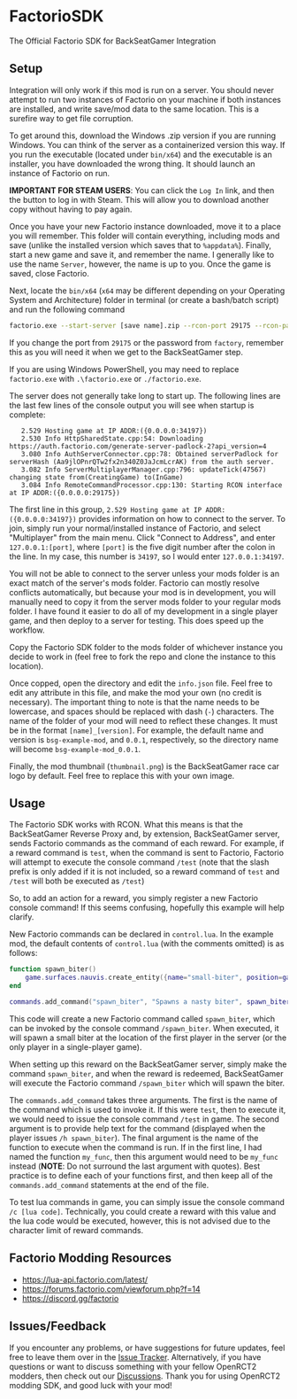 # FactorioSDK
The Official Factorio SDK for BackSeatGamer Integration 

## Setup
Integration will only work if this mod is run on a server. You should never attempt to run two instances of Factorio on your machine if both instances are installed, and write save/mod data to the same location.
This is a surefire way to get file corruption.

To get around this, download the Windows .zip version if you are running Windows. You can think of the server as a containerized version this way. If you run the executable (located under `bin/x64`) and the executable is an installer, you have downloaded the wrong thing. It should launch an instance of Factorio on run.

**IMPORTANT FOR STEAM USERS**: You can click the `Log In` link, and then the button to log in with Steam. This will allow you to download another copy without having to pay again.

Once you have your new Factorio instance downloaded, move it to a place you will remember. This folder will contain everything, including mods and save (unlike the installed version which saves that to `%appdata%`). Finally, start a new game and save it, and remember the name. I generally like to use the name `Server`, however, the name is up to you. Once the game is saved, close Factorio.

Next, locate the `bin/x64` (`x64` may be different depending on your Operating System and Architecture) folder in terminal (or create a bash/batch script) and run the following command
```bash
factorio.exe --start-server [save name].zip --rcon-port 29175 --rcon-password factory
```

If you change the port from `29175` or the password from `factory`, remember this as you will need it when we get to the BackSeatGamer step.

If you are using Windows PowerShell, you may need to replace `factorio.exe` with `.\factorio.exe` or `./factorio.exe`.

The server does not generally take long to start up. The following lines are the last few lines of the console output you will see when startup is complete:
```
   2.529 Hosting game at IP ADDR:({0.0.0.0:34197})
   2.530 Info HttpSharedState.cpp:54: Downloading https://auth.factorio.com/generate-server-padlock-2?api_version=4
   3.080 Info AuthServerConnector.cpp:78: Obtained serverPadlock for serverHash (Aa9jlOPnrQTw2fx2n340Z0JaJcmLcrAK) from the auth server.
   3.082 Info ServerMultiplayerManager.cpp:796: updateTick(47567) changing state from(CreatingGame) to(InGame)
   3.084 Info RemoteCommandProcessor.cpp:130: Starting RCON interface at IP ADDR:({0.0.0.0:29175})
```

The first line in this group, `2.529 Hosting game at IP ADDR:({0.0.0.0:34197})` provides information on how to connect to the server. To join, simply run your normal/installed instance of Factorio, and select "Multiplayer" from the main menu. Click "Connect to Address", and enter `127.0.0.1:[port]`, where `[port]` is the five digit number after the colon in the line. In my case, this number is `34197`, so I would enter `127.0.0.1:34197`.

You will not be able to connect to the server unless your mods folder is an exact match of the server's mods folder. Factorio can mostly resolve conflicts automatically, but because your mod is in development, you will manually need to copy it from the server mods folder to your regular mods folder. I have found it easier to do all of my development in a single player game, and then deploy to a server for testing. This does speed up the workflow.

Copy the Factorio SDK folder to the mods folder of whichever instance you decide to work in (feel free to fork the repo and clone the instance to this location). 

Once copped, open the directory and edit the `info.json` file. Feel free to edit any attribute in this file, and make the mod your own (no credit is necessary). The important thing to note is that the name needs to be lowercase, and spaces should be replaced with dash (`-`) characters. The name of the folder of your mod will need to reflect these changes. It must be in the format `[name]_[version]`. For example, the default name and version is `bsg-example-mod`, and `0.0.1`, respectively, so the directory name will become `bsg-example-mod_0.0.1`.

Finally, the mod thumbnail (`thumbnail.png`) is the BackSeatGamer race car logo by default. Feel free to replace this with your own image.

## Usage
The Factorio SDK works with RCON. What this means is that the BackSeatGamer Reverse Proxy and, by extension, BackSeatGamer server, sends Factorio commands as the command of each reward. For example, if a reward command is `test`, when the command is sent to Factorio, Factorio will attempt to execute the console command `/test` (note that the slash prefix is only added if it is not included, so a reward command of `test` and `/test` will both be executed as `/test`)

So, to add an action for a reward, you simply register a new Factorio console command! If this seems confusing, hopefully this example will help clarify.

New Factorio commands can be declared in `control.lua`. In the example mod, the default contents of `control.lua` (with the comments omitted) is as follows:
```lua
function spawn_biter()
	game.surfaces.nauvis.create_entity({name="small-biter", position=game.players[1].position}) 
end

commands.add_command("spawn_biter", "Spawns a nasty biter", spawn_biter)
```

This code will create a new Factorio command called `spawn_biter`, which can be invoked by the console command `/spawn_biter`. When executed, it will spawn a small biter at the location of the first player in the server (or the only player in a single-player game).

When setting up this reward on the BackSeatGamer server, simply make the command `spawn_biter`, and when the reward is redeemed, BackSeatGamer will execute the Factorio command `/spawn_biter` which will spawn the biter.

The `commands.add_command` takes three arguments. The first is the name of the command which is used to invoke it. If this were `test`, then to execute it, we would need to issue the console command `/test` in game. The second argument is to provide help text for the command (displayed when the player issues `/h spawn_biter`). The final argument is the name of the function to execute when the command is run. If in the first line, I had named the function `my_func`, then this argument would need to be `my_func` instead (**NOTE**: Do not surround the last argument with quotes). Best practice is to define each of your functions first, and then keep all of the `commands.add_command` statements at the end of the file.

To test lua commands in game, you can simply issue the console command `/c [lua code]`. Technically, you could create a reward with this value and the lua code would be executed, however, this is not advised due to the character limit of reward commands.

## Factorio Modding Resources
- https://lua-api.factorio.com/latest/
- https://forums.factorio.com/viewforum.php?f=14
- https://discord.gg/factorio

## Issues/Feedback
If you encounter any problems, or have suggestions for future updates, feel free to leave them over in the [Issue Tracker](https://github.com/BackSeatGamerCode/FactorioSDK/issues). Alternatively, if you have questions or want to discuss something with your fellow OpenRCT2 modders, then check out our [Discussions](https://github.com/BackSeatGamerCode/FactorioSDK/discussions). Thank you for using OpenRCT2 modding SDK, and good luck with your mod!